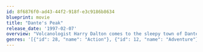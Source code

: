 ```yaml
---
id: 8f6876f0-ad43-44f2-918f-e3c9186b8634
blueprint: movie
title: "Dante's Peak"
release_date: '1997-02-07'
overview: "Volcanologist Harry Dalton comes to the sleepy town of Dante's Peak to investigate the recent rumblings of the dormant volcano the burg is named for. Before long, his worst fears are realized when a massive eruption hits, and immediately, Harry, the mayor and the townspeople find themselves fighting for their lives amid a catastrophic nightmare."
genres: '[{"id": 28, "name": "Action"}, {"id": 12, "name": "Adventure"}, {"id": 53, "name": "Thriller"}]'
---
```

